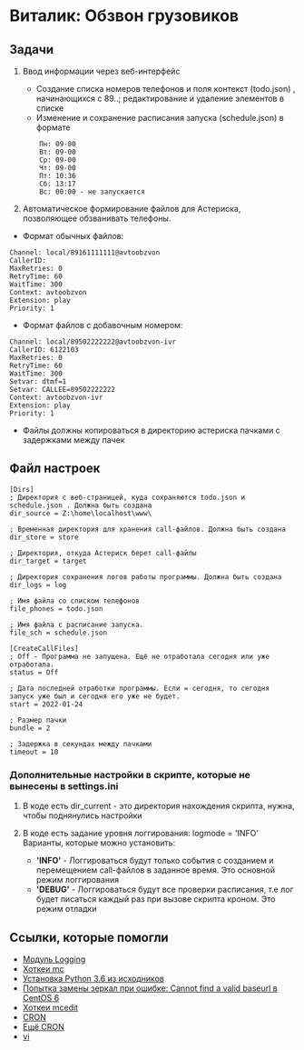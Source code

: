 # Виталик: Обзвон грузовиков

## Задачи
1. Ввод информации через веб-интерфейс
    * Создание списка номеров телефонов и поля контекст (todo.json) , начинающихся с 89..; редактирование и удаление элементов в списке
    * Изменение и сохранение расписания запуска (schedule.json) в формате
    ```
        Пн: 09-00
        Вт: 09-00
        Ср: 09-00
        Чт: 09-00
        Пт: 10:36
        Сб: 13:17
        Вс: 00:00 - не запускается
    ```

2. Автоматическое формирование файлов для Астериска, позволяющее обзванивать телефоны. 
* Формат обычных файлов:
```
Channel: local/89161111111@avtoobzvon
CallerID:
MaxRetries: 0
RetryTime: 60
WaitTime: 300
Context: avtoobzvon
Extension: play
Priority: 1
```

* Формат файлов с добавочным номером:
```
Channel: local/89502222222@avtoobzvon-ivr
CallerID: 6122103
MaxRetries: 0
RetryTime: 60
WaitTime: 300
Setvar: dtmf=1
Setvar: CALLEE=89502222222
Context: avtoobzvon-ivr
Extension: play
Priority: 1
```
* Файлы должны копироваться в директорию астериска пачками с задержками между пачек

## Файл настроек
```
[Dirs]
; Директория с веб-страницей, куда сохраняются todo.json и schedule.json . Должна быть создана
dir_source = Z:\home\localhost\www\

; Временная директория для хранения call-файлов. Должна быть создана
dir_store = store

; Директория, откуда Астериск берет call-файлы
dir_target = target

; Директория сохранения логов работы программы. Должна быть создана
dir_logs = log

; Имя файла со списком телефонов
file_phones = todo.json

; Имя файла с расписание запуска. 
file_sch = schedule.json

[CreateCallFiles]
; Off - Программа не запущена. Ещё не отработала сегодня или уже отработала. 
status = Off

; Дата последней отработки программы. Если = сегодня, то сегодня запуск уже был и сегодня его уже не будет. 
start = 2022-01-24

; Размер пачки
bundle = 2

; Задержка в секундах между пачками
timeout = 10
```

### Дополнительные настройки в скрипте, которые не вынесены в settings.ini

1. В коде есть dir_current - это директория нахождения скрипта, нужна, чтобы поднянулись настройки

2. В коде есть задание уровня логгирования: logmode = 'INFO'
Варианты, которые можно установить: 
    * **'INFO'** - Логгироваться будут только события с созданием и перемещением call-файлов в заданное время. Это основной режим логгирования
    * **'DEBUG'** - Логгироваться будут все проверки расписания, т.е лог будет писаться каждый раз при вызове скрипта кроном. 
    Это режим отладки

## Ссылки, которые помогли 
* [Модуль Logging](https://webdevblog.ru/logging-v-python/)
* [Хоткеи mc](https://scabere.livejournal.com/83643.html)
* [Установка Python 3.6 из исходников](https://adminwin.ru/ustanovka-python-3-6-na-centos/)
* [Попытка замены зеркал при ошибке: Cannot find a valid baseurl в CentOS 6](https://xost.su/support/cannot-find-a-valid-baseurl-centos-6)
* [Хоткеи mcedit](https://any-key.net/mcedit-hotkeys/)
* [CRON](https://www.digitalocean.com/community/tutorials/how-to-use-cron-to-automate-tasks-centos-8-ru)
* [Ещё CRON](https://blog.sedicomm.com/2017/07/24/kak-dobavit-zadanie-v-planirovshhik-cron-v-linux-unix/)
* [vi](https://docs.altlinux.org/ru-RU/archive/2.3/html-single/junior/alt-docs-extras-linuxnovice/ch02s10.html)